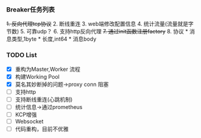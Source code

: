 ### Breaker任务列表

~~1. 反向代理tcp协议~~
2. 断线重连
3. web端修改配置信息
4. 统计流量(流量就是字节数)
5. 可靠udp？
6. 支持http反向代理
~~7. 通过init函数注册factory~~
8. 协议
    * 消息类型,1byte
    * 长度,int64
    * 消息body




### TODO List
- [x] 重构为Master,Worker 流程
- [x] 构建Working Pool
- [x] 莫名其妙断掉的问题->proxy conn 阻塞
- [ ] 支持http
- [ ] 支持断线重连(心跳机制)
- [ ] 统计信息->通过prometheus
- [ ] KCP增强
- [ ] Websocket 
- [ ] 代码重构，目前不优雅
